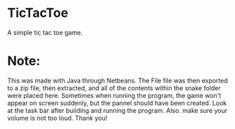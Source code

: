 # TicTacToe
A simple tic tac toe game.

# Note: 
This was made with Java through Netbeans. The File file was then exported to a zip file, then extracted, and all of the contents within the snake folder were placed here. Sometimes when running the program, the game won't appear on screen suddenly, but the pannel should have been created. Look at the task bar after building and running the program. Also. make sure your volume is not too loud. Thank you!
